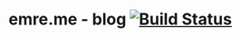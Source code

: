 # emre.me - blog [![Build Status](https://travis-ci.org/ebolat/emre.me.svg?branch=master)](https://travis-ci.org/ebolat/emre.me)

